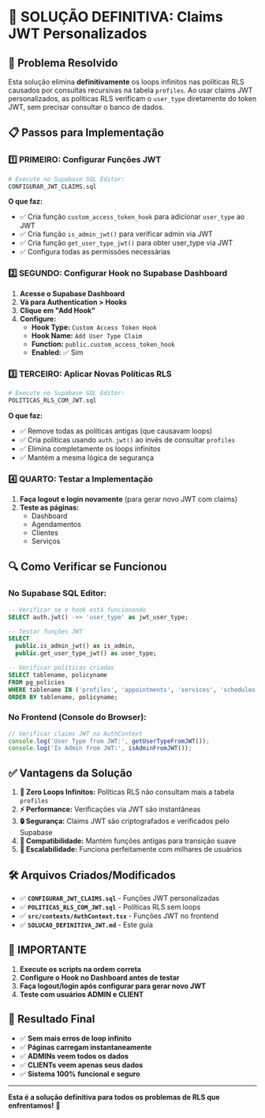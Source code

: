 # 🚀 SOLUÇÃO DEFINITIVA: Claims JWT Personalizados

## 🎯 Problema Resolvido

Esta solução elimina **definitivamente** os loops infinitos nas políticas RLS causados por consultas recursivas na tabela `profiles`. Ao usar claims JWT personalizados, as políticas RLS verificam o `user_type` diretamente do token JWT, sem precisar consultar o banco de dados.

## 📋 Passos para Implementação

### 1️⃣ PRIMEIRO: Configurar Funções JWT

```bash
# Execute no Supabase SQL Editor:
CONFIGURAR_JWT_CLAIMS.sql
```

**O que faz:**
- ✅ Cria função `custom_access_token_hook` para adicionar `user_type` ao JWT
- ✅ Cria função `is_admin_jwt()` para verificar admin via JWT
- ✅ Cria função `get_user_type_jwt()` para obter user_type via JWT
- ✅ Configura todas as permissões necessárias

### 2️⃣ SEGUNDO: Configurar Hook no Supabase Dashboard

1. **Acesse o Supabase Dashboard**
2. **Vá para Authentication > Hooks**
3. **Clique em "Add Hook"**
4. **Configure:**
   - **Hook Type:** `Custom Access Token Hook`
   - **Hook Name:** `Add User Type Claim`
   - **Function:** `public.custom_access_token_hook`
   - **Enabled:** ✅ Sim

### 3️⃣ TERCEIRO: Aplicar Novas Políticas RLS

```bash
# Execute no Supabase SQL Editor:
POLITICAS_RLS_COM_JWT.sql
```

**O que faz:**
- ✅ Remove todas as políticas antigas (que causavam loops)
- ✅ Cria políticas usando `auth.jwt()` ao invés de consultar `profiles`
- ✅ Elimina completamente os loops infinitos
- ✅ Mantém a mesma lógica de segurança

### 4️⃣ QUARTO: Testar a Implementação

1. **Faça logout e login novamente** (para gerar novo JWT com claims)
2. **Teste as páginas:**
   - Dashboard
   - Agendamentos
   - Clientes
   - Serviços

## 🔍 Como Verificar se Funcionou

### No Supabase SQL Editor:

```sql
-- Verificar se o hook está funcionando
SELECT auth.jwt() ->> 'user_type' as jwt_user_type;

-- Testar funções JWT
SELECT 
  public.is_admin_jwt() as is_admin,
  public.get_user_type_jwt() as user_type;

-- Verificar políticas criadas
SELECT tablename, policyname 
FROM pg_policies 
WHERE tablename IN ('profiles', 'appointments', 'services', 'schedules')
ORDER BY tablename, policyname;
```

### No Frontend (Console do Browser):

```javascript
// Verificar claims JWT no AuthContext
console.log('User Type from JWT:', getUserTypeFromJWT());
console.log('Is Admin from JWT:', isAdminFromJWT());
```

## ✅ Vantagens da Solução

1. **🚫 Zero Loops Infinitos:** Políticas RLS não consultam mais a tabela `profiles`
2. **⚡ Performance:** Verificações via JWT são instantâneas
3. **🔒 Segurança:** Claims JWT são criptografados e verificados pelo Supabase
4. **🔄 Compatibilidade:** Mantém funções antigas para transição suave
5. **📱 Escalabilidade:** Funciona perfeitamente com milhares de usuários

## 🛠️ Arquivos Criados/Modificados

- ✅ **`CONFIGURAR_JWT_CLAIMS.sql`** - Funções JWT personalizadas
- ✅ **`POLITICAS_RLS_COM_JWT.sql`** - Políticas RLS sem loops
- ✅ **`src/contexts/AuthContext.tsx`** - Funções JWT no frontend
- ✅ **`SOLUCAO_DEFINITIVA_JWT.md`** - Este guia

## 🚨 IMPORTANTE

1. **Execute os scripts na ordem correta**
2. **Configure o Hook no Dashboard antes de testar**
3. **Faça logout/login após configurar para gerar novo JWT**
4. **Teste com usuários ADMIN e CLIENT**

## 🎉 Resultado Final

- ✅ **Sem mais erros de loop infinito**
- ✅ **Páginas carregam instantaneamente**
- ✅ **ADMINs veem todos os dados**
- ✅ **CLIENTs veem apenas seus dados**
- ✅ **Sistema 100% funcional e seguro**

---

**Esta é a solução definitiva para todos os problemas de RLS que enfrentamos!** 🎯